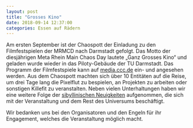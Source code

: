 ```yaml
---
layout: post
title: "Grosses Kino"
date: 2018-09-14 12:37:00
categories: Essen auf Rädern
---
```

Am ersten September ist der Chaospott der Einladung zu den Filmfestspielen der MRMCD nach Darmstadt gefolgt. Das Motto der diesjährigen Meta Rhein Main Chaos Day lautete „Ganz Grosses Kino“ und geladen wurde wieder in das Piloty-Gebäude der TU Darmstadt. Das Programm der Filmfestspiele kann auf [media.ccc.de](https://media.ccc.de) ein- und angesehen werden. Aus dem Chaospott machten sich über 10 Entitäten auf die Reise, um drei Tage lang die Pixelflut zu bespielen, an Projekten zu arbeiten oder sonstigen Killefit zu veranstalten. Neben vielen Unterhaltungen haben wir eine weitere Folge der [sibyllinischen Neuigkeiten](https://podcast.chaospott.de/2018/09/08/sn020-mrmcd18/) aufgenommen, die sich mit der Veranstaltung und dem Rest des Universums beschäftigt.

Wir bedanken uns bei den Organisatoren und den Engeln für ihr Engagement, welches die Veranstaltung möglich macht.